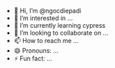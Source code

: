 - 👋 Hi, I’m @ngocdiepadi
- 👀 I’m interested in ...
- 🌱 I’m currently learning cypress
- 💞️ I’m looking to collaborate on ...
- 📫 How to reach me ...
- 😄 Pronouns: ...
- ⚡ Fun fact: ...

<!---
ngocdiepadi/ngocdiepadi is a ✨ special ✨ repository because its `README.md` (this file) appears on your GitHub profile.
You can click the Preview link to take a look at your changes.
--->
